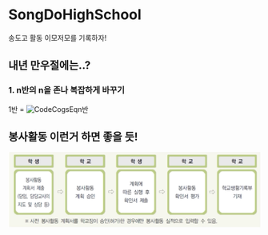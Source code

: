 # SongDoHighSchool
송도고 활동 이모저모를 기록하자!

## 내년 만우절에는..?
### 1. n반의 n을 존나 복잡하게 바꾸기
1반 = ![CodeCogsEqn](https://user-images.githubusercontent.com/70815390/117833010-f3d8ec00-b2b0-11eb-93ba-c978465f0030.png)반

## 봉사활동 이런거 하면 좋을 듯!
![](https://github.com/hgmhc/SongDoHighSchool/blob/9a0b88dc660f5e113c74ad09d5dab608c1373204/%E1%84%87%E1%85%A9%E1%86%BC%E1%84%89%E1%85%A1%E1%84%92%E1%85%AA%E1%86%AF%E1%84%83%E1%85%A9%E1%86%BC%20%E1%84%8C%E1%85%A5%E1%86%AF%E1%84%8E%E1%85%A1.png?w=200)

